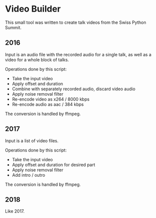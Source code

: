 # Video Builder

This small tool was written to create talk videos from the Swiss Python Summit.

## 2016

Input is an audio file with the recorded audio for a single talk, as well as a
video for a whole block of talks.

Operations done by this script:

- Take the input video
- Apply offset and duration
- Combine with separately recorded audio, discard video audio
- Apply noise removal filter
- Re-encode video as x264 / 8000 kbps
- Re-encode audio as aac / 384 kbps

The conversion is handled by ffmpeg.

## 2017

Input is a list of video files.

Operations done by this script:

- Take the input video
- Apply offset and duration for desired part
- Apply noise removal filter
- Add intro / outro

The conversion is handled by ffmpeg.

## 2018

Like 2017.
